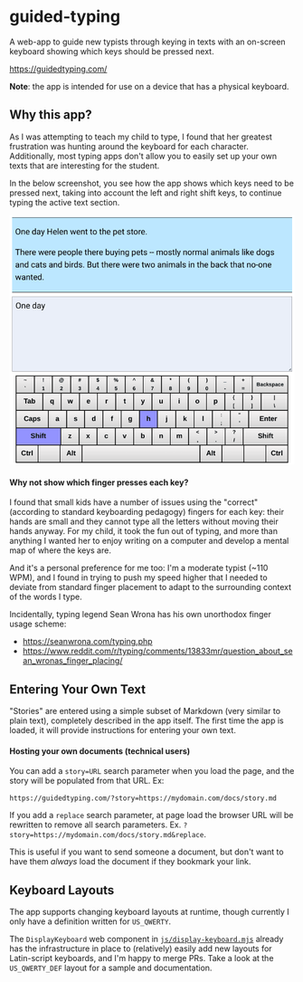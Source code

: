 # guided-typing

A web-app to guide new typists through keying in texts with an on-screen
keyboard showing which keys should be pressed next.

https://guidedtyping.com/

**Note**: the app is intended for use on a device that has a physical keyboard.

## Why this app?

As I was attempting to teach my child to type, I found that her greatest
frustration was hunting around the keyboard for each character. Additionally,
most typing apps don't allow you to easily set up your own texts that are
interesting for the student.

In the below screenshot, you see how the app shows which keys need to be pressed
next, taking into account the left and right shift keys, to continue typing the
active text section.

<img alt="App screenshot" src="https://github.com/jessepav/guided-typing/blob/master/doc/guided-typing-screenshot.png" width="600">

#### Why not show which finger presses each key?

I found that small kids have a number of issues using the "correct" (according
to standard keyboarding pedagogy) fingers for each key: their hands are small
and they cannot type all the letters without moving their hands anyway. For my
child, it took the fun out of typing, and more than anything I wanted her to
enjoy writing on a computer and develop a mental map of where the keys are.

And it's a personal preference for me too: I'm a moderate typist (~110 WPM), and
I found in trying to push my speed higher that I needed to deviate from standard
finger placement to adapt to the surrounding context of the words I type.

Incidentally, typing legend Sean Wrona has his own unorthodox finger usage
scheme:

* https://seanwrona.com/typing.php
* https://www.reddit.com/r/typing/comments/13833mr/question_about_sean_wronas_finger_placing/

## Entering Your Own Text

"Stories" are entered using a simple subset of Markdown (very similar to plain
text), completely described in the app itself.  The first time the app is
loaded, it will provide instructions for entering your own text.

#### Hosting your own documents (technical users)

You can add a `story=URL` search parameter when you load the page, and the
story will be populated from that URL. Ex:

```
https://guidedtyping.com/?story=https://mydomain.com/docs/story.md
```

If you add a `replace` search parameter, at page load the browser URL will be
rewritten to remove all search parameters. Ex.
`?story=https://mydomain.com/docs/story.md&replace`.

This is useful if you want to send someone a document, but don't want to have
them *always* load the document if they bookmark your link.

## Keyboard Layouts

The app supports changing keyboard layouts at runtime, though currently I only
have a definition written for `US_QWERTY`.

The `DisplayKeyboard` web component in
[`js/display-keyboard.mjs`](https://github.com/jessepav/guided-typing/blob/master/js/display-keyboard.mjs)
already has the infrastructure in place to (relatively) easily add new layouts
for Latin-script keyboards, and I'm happy to merge PRs. Take a look at the
`US_QWERTY_DEF` layout for a sample and documentation.

